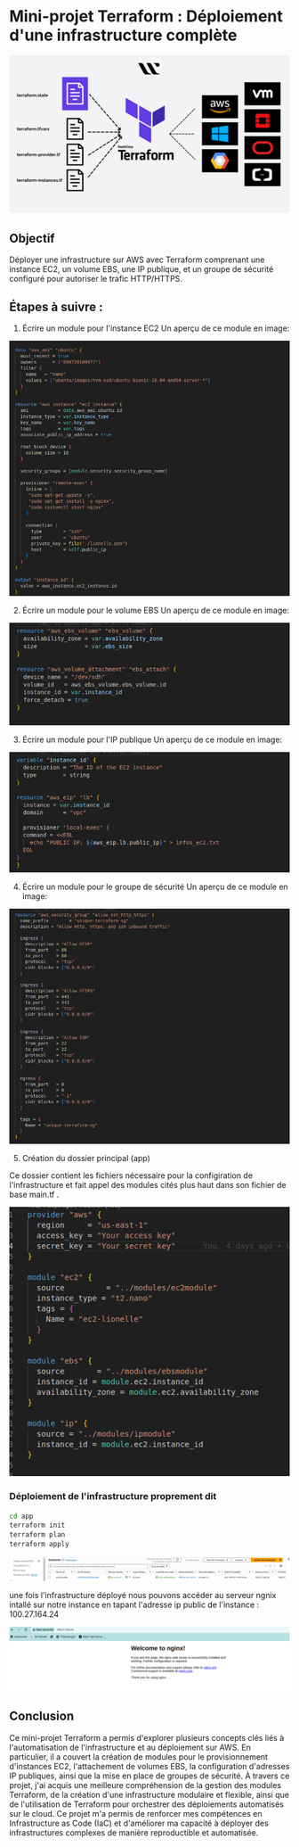 # Mini-projet Terraform : Déploiement d'une infrastructure complète

![alt text](images/Terraform.png)

## Objectif
Déployer une infrastructure sur AWS avec Terraform comprenant une instance EC2, un volume EBS, une IP publique, et un groupe de sécurité configuré pour autoriser le trafic HTTP/HTTPS.

## Étapes à suivre :

1. Écrire un module pour l'instance EC2 
Un aperçu de ce module en image:

![alt text](images/image-1.png)


2. Écrire un module pour le volume EBS
Un aperçu de ce module en image:

![alt text](images/image-2.png)


3. Écrire un module pour l'IP publique 
Un aperçu de ce module en image:

![alt text](images/image-3.png)


4. Écrire un module pour le groupe de sécurité 
Un aperçu de ce module en image:

![alt text](images/image-4.png)


5. Création du dossier principal (app)

Ce dossier contient les fichiers nécessaire pour la configiration de l'infrastructure et fait appel des modules cités plus haut dans son fichier de base main.tf .

![alt text](images/image-5.png)


### Déploiement de l'infrastructure proprement dit 

```bash
cd app
terraform init
terraform plan
terraform apply
```

![alt text](images/image.png)

une fois l'infrastructure déployé nous pouvons accéder au serveur ngnix intallé sur notre instance 
en tapant l'adresse ip public de l'instance : 100.27.164.24


![alt text](images/image-6.png)


## Conclusion

Ce mini-projet Terraform a permis d'explorer plusieurs concepts clés liés à l'automatisation de l'infrastructure et au déploiement sur AWS. En particulier, il a couvert la création de modules pour le provisionnement d'instances EC2, l'attachement de volumes EBS, la configuration d'adresses IP publiques, ainsi que la mise en place de groupes de sécurité. À travers ce projet, j'ai acquis une meilleure compréhension de la gestion des modules Terraform, de la création d'une infrastructure modulaire et flexible, ainsi que de l'utilisation de Terraform pour orchestrer des déploiements automatisés sur le cloud. Ce projet m'a permis de renforcer mes compétences en Infrastructure as Code (IaC) et d'améliorer ma capacité à déployer des infrastructures complexes de manière reproductible et automatisée.

